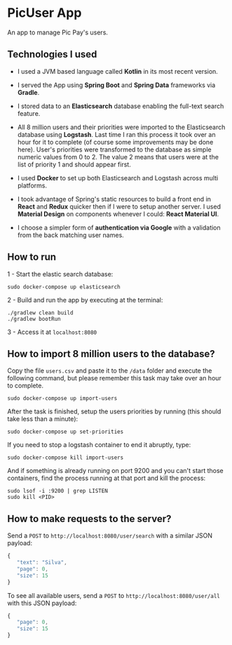 # PicUser App
An app to manage Pic Pay's users.

## Technologies I used

- I used a JVM based language called **Kotlin** in its most recent version.

- I served the App using **Spring Boot** and **Spring Data** frameworks via **Gradle**.

- I stored data to an **Elasticsearch** database enabling the full-text search feature.

- All 8 million users and their priorities were imported to the Elasticsearch database using **Logstash**. Last time I ran this process it took over an hour for it to complete (of course some improvements may be done here). User's priorities were transformed to the database as simple numeric values from 0 to 2. The value 2 means that users were at the list of priority 1 and should appear first.

- I used **Docker** to set up both Elasticsearch and Logstash across multi platforms.

- I took advantage of Spring's static resources to build a front end in **React** and **Redux** quicker then if I were to setup another server. I used **Material Design** on components whenever I could: **React Material UI**.

- I choose a simpler form of **authentication via Google** with a validation from the back matching user names.

## How to run

1 - Start the elastic search database:
```shell
sudo docker-compose up elasticsearch
```

2 - Build and run the app by executing at the terminal:
```shell
./gradlew clean build
./gradlew bootRun
```

3 - Access it at `localhost:8080`

## How to import 8 million users to the database?

Copy the file `users.csv` and paste it to the `/data` folder and execute the following command, but please remember this task may take over an hour to complete.

```shell
sudo docker-compose up import-users
```

After the task is finished, setup the users priorities by running (this should take less than a minute):
```shell
sudo docker-compose up set-priorities
```

If you need to stop a logstash container to end it abruptly, type: 
```shell
sudo docker-compose kill import-users
```

And if something is already running on port 9200 and you can't start those containers, find the process running at that port and kill the process:
```shell
sudo lsof -i :9200 | grep LISTEN
sudo kill <PID>
```

## How to make requests to the server?

Send a `POST` to `http://localhost:8080/user/search` with a similar JSON payload:

```js
{
   "text": "Silva",
   "page": 0,
   "size": 15
}
```

To see all available users, send a `POST` to `http://localhost:8080/user/all` with this JSON payload:
    
```js
{
   "page": 0,
   "size": 15
}
``` 

